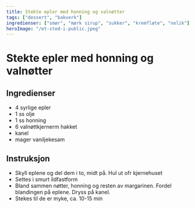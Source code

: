 ```yaml
---
title: Stekte epler med honning og valnøtter
tags: ["dessert", "bakverk"]
ingredienser: ["smør", "mørk sirup", "sukker", "kremfløte", "nelik"]
heroImage: "/et-sted-i-public.jpeg"
---
```


# Stekte epler med honning og valnøtter

## Ingredienser

- 4 syrlige epler
- 1 ss olje
- 1 ss honning
- 6 valnøttkjernerm hakket
- kanel
- mager vaniljekesam

## Instruksjon

- Skyll eplene og del dem i to, midt på. Hul ut ofr kjernehuset
- Settes i smurt ildfastform
- Bland sammen nøtter, honning og resten av margarinen. Fordel blandingen på eplene. Dryss på kanel.
- Stekes til de er myke, ca. 10-15 min
